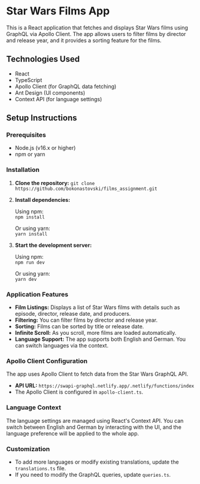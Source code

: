 # Star Wars Films App

This is a React application that fetches and displays Star Wars films using GraphQL via Apollo Client. The app allows users to filter films by director and release year, and it provides a sorting feature for the films.

## Technologies Used

- React
- TypeScript
- Apollo Client (for GraphQL data fetching)
- Ant Design (UI components)
- Context API (for language settings)

## Setup Instructions

### Prerequisites

- Node.js (v16.x or higher)
- npm or yarn

### Installation

1.  **Clone the repository:**
  `git clone https://github.com/bokonastovski/films_assignment.git`  
    
2.  **Install dependencies:**

    Using npm:  
    `npm install`

    Or using yarn:  
    `yarn install`

3.  **Start the development server:**

    Using npm:  
     `npm run dev`

    Or using yarn:  
     `yarn dev`

### Application Features

- **Film Listings:** Displays a list of Star Wars films with details such as episode, director, release date, and producers.
- **Filtering:** You can filter films by director and release year.
- **Sorting:** Films can be sorted by title or release date.
- **Infinite Scroll:** As you scroll, more films are loaded automatically.
- **Language Support:** The app supports both English and German. You can switch languages via the context.

### Apollo Client Configuration

The app uses Apollo Client to fetch data from the Star Wars GraphQL API.

- **API URL:** `https://swapi-graphql.netlify.app/.netlify/functions/index`
- The Apollo Client is configured in `apollo-client.ts`.

### Language Context

The language settings are managed using React's Context API. You can switch between English and German by interacting with the UI, and the language preference will be applied to the whole app.

### Customization

- To add more languages or modify existing translations, update the `translations.ts` file.
- If you need to modify the GraphQL queries, update `queries.ts`.
